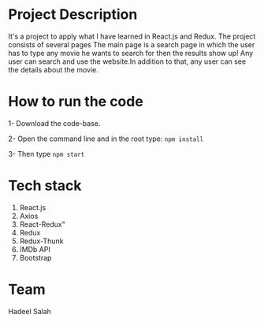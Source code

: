 # Project Description
It's a project to apply what I have learned in React.js and Redux. The project consists of several pages 
The main page is a search page in which the user has to type any movie he wants to search for then the results show up! 
Any user can search and use the website.In addition to that, 
any user can see the details about the movie.

# How to run the code
1- Download the code-base.

2- Open the command line and in the root type:  `npm install`

3- Then type `npm start`

 
# Tech stack
  1. React.js
  2. Axios
  3. React-Redux"
  4. Redux
  5. Redux-Thunk
  6. IMDb API
  7. Bootstrap
  


# Team
  Hadeel Salah

